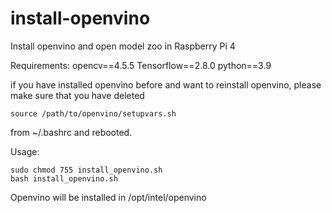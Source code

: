 # install-openvino

Install openvino and open model zoo in Raspberry Pi 4

Requirements: opencv==4.5.5 Tensorflow==2.8.0 python==3.9

if you have installed openvino before and want to reinstall openvino, please make sure that you have deleted

```shell
source /path/to/openvino/setupvars.sh
```
from ~/.bashrc and rebooted.

Usage:

```shell
sudo chmod 755 install_openvino.sh
bash install_openvino.sh
```

Openvino will be installed in /opt/intel/openvino
